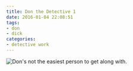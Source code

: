 ```yaml
---
title: Don the Detective 1
date: 2016-01-04 22:08:51
tags:
- don
- dick
categories:
- detective work
---
```

<img alt="Don's not the easiest person to get along with." src="/binville002.png">
